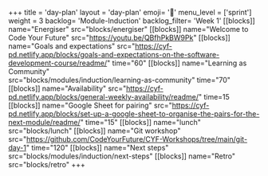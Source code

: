+++
title = 'day-plan'
layout = 'day-plan'
emoji= '📝'
menu_level = ['sprint']
weight = 3
backlog= 'Module-Induction'
backlog_filter= 'Week 1'
[[blocks]]
name="Energiser"
src="blocks/energiser"
[[blocks]]
name="Welcome to Code Your Future"
src="https://youtu.be/QBfhPkBW9Pk"
[[blocks]]
name="Goals and expectations"
src="https://cyf-pd.netlify.app/blocks/goals-and-expectations-on-the-software-development-course/readme/"
time="60"
[[blocks]]
name="Learning as Community"        
src="blocks/modules/induction/learning-as-community"
time="70"
[[blocks]]
name="Availability"
src="https://cyf-pd.netlify.app/blocks/general-weekly-availability/readme/"
time=15
[[blocks]]
name="Google Sheet for pairing"
src="https://cyf-pd.netlify.app/blocks/set-up-a-google-sheet-to-organise-the-pairs-for-the-next-module/readme/"
time="15"
[[blocks]]
name="lunch"
src="blocks/lunch"
[[blocks]]
name="Git workshop"
src="https://github.com/CodeYourFuture/CYF-Workshops/tree/main/git-day-1"
time="120"
[[blocks]]
name="Next steps"
src="blocks/modules/induction/next-steps"
[[blocks]]
name="Retro"
src="blocks/retro"
+++
